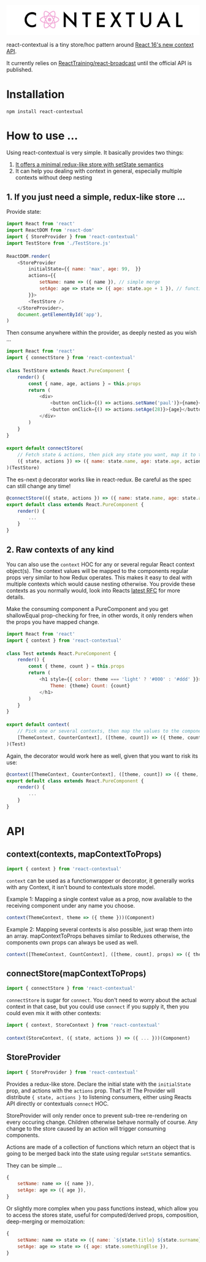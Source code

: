 ![](logo.jpg)

react-contextual is a tiny store/hoc pattern around [React 16's new context API](https://github.com/acdlite/rfcs/blob/new-version-of-context/text/0000-new-version-of-context.md).

It currently relies on [ReactTraining/react-broadcast](https://github.com/ReactTraining/react-broadcast/tree/next) until the official API is published.

# Installation

    npm install react-contextual

# How to use ...

Using react-contextual is very simple. It basically provides two things:

1. [It offers a minimal redux-like store with setState semantics](https://codesandbox.io/s/ko1nz4j2r)
2. It can help you dealing with context in general, especially multiple contexts without deep nesting

## 1. If you just need a simple, redux-like store ...

Provide state:

```js
import React from 'react'
import ReactDOM from 'react-dom'
import { StoreProvider } from 'react-contextual'
import TestStore from './TestStore.js'

ReactDOM.render(
    <StoreProvider
        initialState={{ name: 'max', age: 99,  }}
        actions={{
            setName: name => ({ name }), // simple merge
            setAge: age => state => ({ age: state.age + 1 }), // functional merge with more access
        }}>
        <TestStore />
    </StoreProvider>,
    document.getElementById('app'),
)
```

Then consume anywhere within the provider, as deeply nested as you wish ...

```js
import React from 'react'
import { connectStore } from 'react-contextual'

class TestStore extends React.PureComponent {
    render() {
        const { name, age, actions } = this.props
        return (
            <div>
                <button onClick={() => actions.setName('paul')}>{name}</button>
                <button onClick={() => actions.setAge(28)}>{age}</button>
            </div>
        )
    }
}

export default connectStore(
    // Fetch state & actions, then pick any state you want, map it to the components props ...
    ({ state, actions }) => ({ name: state.name, age: state.age, actions })
)(TestStore)
```

The es-next `@` decorator works like in react-redux. Be careful as the spec can still change any time!

```js
@connectStore(({ state, actions }) => ({ name: state.name, age: state.age, actions }))
export default class extends React.PureComponent {
    render() {
        ...
    }
}
```

## 2. Raw contexts of any kind

You can also use the `context` HOC for any or several regular React context object(s). The context values will be mapped to the components regular props very similar to how Redux operates. This makes it easy to deal with multiple contexts which would cause nesting otherwise. You provide these contexts as you normally would, look into Reacts [latest RFC](https://github.com/acdlite/rfcs/blob/new-version-of-context/text/0000-new-version-of-context.md) for more details.

Make the consuming component a PureComponent and you get shallowEqual prop-checking for free, in other words, it only renders when the props you have mapped change.

```js
import React from 'react'
import { context } from 'react-contextual'

class Test extends React.PureComponent {
    render() {
        const { theme, count } = this.props
        return (
            <h1 style={{ color: theme === 'light' ? '#000' : '#ddd' }}>
                Theme: {theme} Count: {count}
            </h1>
        )
    }
}

export default context(
    // Pick one or several contexts, then map the values to the components props ...
    [ThemeContext, CounterContext], ([theme, count]) => ({ theme, count })
)(Test)
```

Again, the decorator would work here as well, given that you want to risk its use:

```js
@context([ThemeContext, CounterContext], ([theme, count]) => ({ theme, count }))
export default class extends React.PureComponent {
    render() {
        ...
    }
}
```

# API

## context(contexts, mapContextToProps)

```js
import { context } from 'react-contextual'
```

`context` can be used as a functionwrapper or decorator, it generally works with any Context, it isn't bound to contextuals store model.

Example 1: Mapping a single context value as a prop, now available to the receiving component under any name you choose.

```js
context(ThemeContext, theme => ({ theme }))(Component)
```

Example 2: Mapping several contexts is also possible, just wrap them into an array. mapContextToProps behaves similar to Reduxes otherwise, the components own props can always be used as well.

```js
context([ThemeContext, CountContext], ([theme, count], props) => ({ theme, count }))(Component)
```

## connectStore(mapContextToProps)

```js
import { connectStore } from 'react-contextual'
```

`connectStore` is sugar for `connect`. You don't need to worry about the actual context in that case, but you could use `connect` if you supply it, then you could even mix it with other contexts:

```js
import { context, StoreContext } from 'react-contextual'

context(StoreContext, ({ state, actions }) => ({ ... }))(Component)
```

## StoreProvider

```js
import { StoreProvider } from 'react-contextual'
```

Provides a redux-like store. Declare the initial state with the `initialState` prop, and actions with the `actions` prop. That's it! The Provider will distribute `{ state, actions }` to listening consumers, either using Reacts API directly or contextuals `connect` HOC.

StoreProvider will only render once to prevent sub-tree re-rendering on every occuring change. Children otherwise behave normally of course. Any change to the store caused by an action will trigger consuming components.

Actions are made of a collection of functions which return an object that is going to be merged back into the state using regular `setState` semantics.

They can be simple ...

```js
{
    setName: name => ({ name }),
    setAge: age => ({ age }),
}
```

Or slightly more complex when you pass functions instead, which allow you to access the stores state, useful for computed/derived props, composition, deep-merging or memoization:

```js
{
    setName: name => state => ({ name: `${state.title} ${state.surname}` },
    setAge: age => state => ({ age: state.somethingElse }),
}
```
